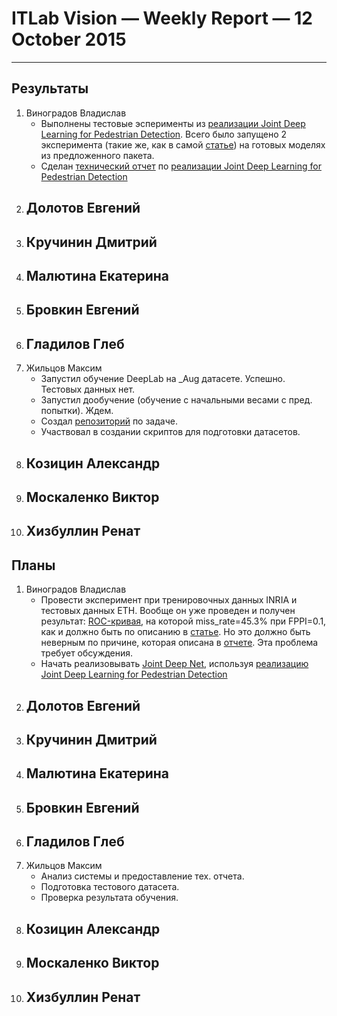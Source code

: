 # ITLab Vision — Weekly Report — 12 October 2015

----------------

## Результаты

  1. Виноградов Владислав
     - Выполнены тестовые эсперименты из [реализации Joint Deep Learning for Pedestrian Detection](http://www.ee.cuhk.edu.hk/~wlouyang/projects/ouyangWiccv13Joint/index.html). Всего было запущено 2 эксперимента (такие же, как в самой [статье](http://www.ee.cuhk.edu.hk/~xgwang/papers/ouyangWiccv13.pdf)) на готовых моделях из предложенного пакета.
     - Сделан [технический отчет](https://docs.google.com/document/d/12YlanTRbkZM6u7VLhXs6HoD3VpaB0y_Ahfy5ute3DQI/edit?usp=sharing) по [реализации Joint Deep Learning for Pedestrian Detection](http://www.ee.cuhk.edu.hk/~wlouyang/projects/ouyangWiccv13Joint/index.html)
  1. Долотов Евгений
     -
  1. Кручинин Дмитрий
     -
  1. Малютина Екатерина
     -
  1. Бровкин Евгений
     -
  1. Гладилов Глеб
     -
  1. Жильцов Максим
     - Запустил обучение DeepLab на _Aug датасете. Успешно. Тестовых данных нет.
	 - Запустил дообучение (обучение с начальными весами с пред. попытки). Ждем.
	 - Создал [репозиторий](https://github.com/ITLab-Vision/semseg) по задаче.
	 - Участвовал в создании скриптов для подготовки датасетов.
  1. Козицин Александр
     -
  1. Москаленко Виктор
     -
  1. Хизбуллин Ренат
     -

## Планы

  1. Виноградов Владислав
     - Провести эксперимент при тренировочных данных INRIA и тестовых данных ETH. Вообще он уже проведен и получен результат: [ROC-кривая](https://drive.google.com/open?id=0Bwn4HDhwuFZlSHFkMzFCQTBDQms), на которой miss_rate=45.3% при FPPI=0.1, как и должно быть по описанию в [статье](http://www.ee.cuhk.edu.hk/~xgwang/papers/ouyangWiccv13.pdf). Но это должно быть неверным по причине, которая описана в [отчете](https://docs.google.com/document/d/12YlanTRbkZM6u7VLhXs6HoD3VpaB0y_Ahfy5ute3DQI/edit?usp=sharing). Эта проблема требует обсуждения.
     - Начать реализовывать [Joint Deep Net](http://www.ee.cuhk.edu.hk/~xgwang/papers/ouyangWiccv13.pdf), используя [реализацию Joint Deep Learning for Pedestrian Detection](http://www.ee.cuhk.edu.hk/~wlouyang/projects/ouyangWiccv13Joint/index.html)
  1. Долотов Евгений
     -
  1. Кручинин Дмитрий
     -
  1. Малютина Екатерина
     -
  1. Бровкин Евгений
     -
  1. Гладилов Глеб
     -
  1. Жильцов Максим
     - Анализ системы и предоставление тех. отчета.
	 - Подготовка тестового датасета.
	 - Проверка результата обучения.
  1. Козицин Александр
     -
  1. Москаленко Виктор
     -
  1. Хизбуллин Ренат
     -
